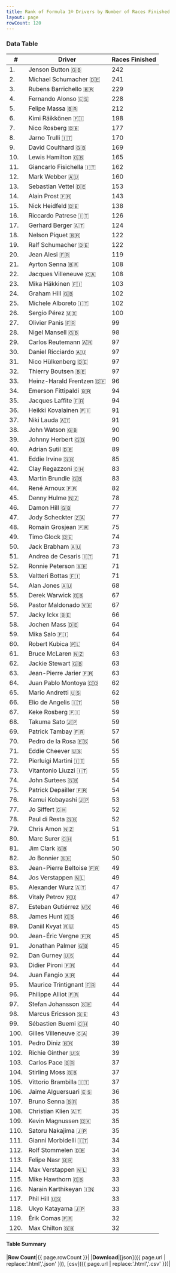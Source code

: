 ```yaml
---
title: Rank of Formula 1® Drivers by Number of Races Finished
layout: page
rowCount: 120
---
```


<canvas id="chart" width="400" height="180"></canvas>
<script>
var data = {
    "datasets": [
        {
            "backgroundColor": "#f3a935",
            "borderColor": "#f68639",
            "borderWidth": 1,
            "data": [
                242.0,
                241.0,
                229.0,
                228.0,
                212.0,
                198.0,
                177.0,
                170.0,
                169.0,
                165.0,
                162.0,
                160.0,
                153.0,
                143.0,
                138.0,
                126.0,
                124.0,
                122.0,
                122.0,
                119.0,
                108.0,
                108.0,
                103.0,
                102.0,
                102.0,
                100.0,
                99.0,
                98.0,
                97.0,
                97.0,
                97.0,
                97.0,
                96.0,
                94.0,
                94.0,
                91.0,
                91.0,
                90.0,
                90.0,
                89.0,
                85.0,
                83.0,
                83.0,
                82.0,
                78.0,
                77.0,
                77.0,
                75.0,
                74.0,
                73.0,
                71.0,
                71.0,
                71.0,
                68.0,
                67.0,
                67.0,
                66.0,
                64.0,
                64.0,
                64.0,
                63.0,
                63.0,
                63.0,
                62.0,
                62.0,
                59.0,
                59.0,
                59.0,
                57.0,
                56.0,
                55.0,
                55.0,
                55.0,
                54.0,
                54.0,
                53.0,
                52.0,
                52.0,
                51.0,
                51.0,
                50.0,
                50.0,
                49.0,
                49.0,
                47.0,
                47.0,
                46.0,
                46.0,
                45.0,
                45.0,
                45.0,
                44.0,
                44.0,
                44.0,
                44.0,
                44.0,
                44.0,
                43.0,
                40.0,
                39.0,
                39.0,
                39.0,
                37.0,
                37.0,
                37.0,
                36.0,
                35.0,
                35.0,
                35.0,
                35.0,
                34.0,
                34.0,
                33.0,
                33.0,
                33.0,
                33.0,
                33.0,
                33.0,
                32.0,
                32.0
            ],
            "label": "Races Finished"
        }
    ],
    "labels": [
        "Jenson Button",
        "Michael Schumacher",
        "Rubens Barrichello",
        "Fernando Alonso",
        "Felipe Massa",
        "Kimi Räikkönen",
        "Nico Rosberg",
        "Jarno Trulli",
        "David Coulthard",
        "Lewis Hamilton",
        "Giancarlo Fisichella",
        "Mark Webber",
        "Sebastian Vettel",
        "Alain Prost",
        "Nick Heidfeld",
        "Riccardo Patrese",
        "Gerhard Berger",
        "Nelson Piquet",
        "Ralf Schumacher",
        "Jean Alesi",
        "Ayrton Senna",
        "Jacques Villeneuve",
        "Mika Häkkinen",
        "Graham Hill",
        "Michele Alboreto",
        "Sergio Pérez",
        "Olivier Panis",
        "Nigel Mansell",
        "Carlos Reutemann",
        "Daniel Ricciardo",
        "Nico Hülkenberg",
        "Thierry Boutsen",
        "Heinz-Harald Frentzen",
        "Emerson Fittipaldi",
        "Jacques Laffite",
        "Heikki Kovalainen",
        "Niki Lauda",
        "John Watson",
        "Johnny Herbert",
        "Adrian Sutil",
        "Eddie Irvine",
        "Clay Regazzoni",
        "Martin Brundle",
        "René Arnoux",
        "Denny Hulme",
        "Damon Hill",
        "Jody Scheckter",
        "Romain Grosjean",
        "Timo Glock",
        "Jack Brabham",
        "Andrea de Cesaris",
        "Ronnie Peterson",
        "Valtteri Bottas",
        "Alan Jones",
        "Derek Warwick",
        "Pastor Maldonado",
        "Jacky Ickx",
        "Jochen Mass",
        "Mika Salo",
        "Robert Kubica",
        "Bruce McLaren",
        "Jackie Stewart",
        "Jean-Pierre Jarier",
        "Juan Pablo Montoya",
        "Mario Andretti",
        "Elio de Angelis",
        "Keke Rosberg",
        "Takuma Sato",
        "Patrick Tambay",
        "Pedro de la Rosa",
        "Eddie Cheever",
        "Pierluigi Martini",
        "Vitantonio Liuzzi",
        "John Surtees",
        "Patrick Depailler",
        "Kamui Kobayashi",
        "Jo Siffert",
        "Paul di Resta",
        "Chris Amon",
        "Marc Surer",
        "Jim Clark",
        "Jo Bonnier",
        "Jean-Pierre Beltoise",
        "Jos Verstappen",
        "Alexander Wurz",
        "Vitaly Petrov",
        "Esteban Gutiérrez",
        "James Hunt",
        "Daniil Kvyat",
        "Jean-Éric Vergne",
        "Jonathan Palmer",
        "Dan Gurney",
        "Didier Pironi",
        "Juan Fangio",
        "Maurice Trintignant",
        "Philippe Alliot",
        "Stefan Johansson",
        "Marcus Ericsson",
        "Sébastien Buemi",
        "Gilles Villeneuve",
        "Pedro Diniz",
        "Richie Ginther",
        "Carlos Pace",
        "Stirling Moss",
        "Vittorio Brambilla",
        "Jaime Alguersuari",
        "Bruno Senna",
        "Christian Klien",
        "Kevin Magnussen",
        "Satoru Nakajima",
        "Gianni Morbidelli",
        "Rolf Stommelen",
        "Felipe Nasr",
        "Max Verstappen",
        "Mike Hawthorn",
        "Narain Karthikeyan",
        "Phil Hill",
        "Ukyo Katayama",
        "Érik Comas",
        "Max Chilton"
    ]
};
var options = {
  legend: {
    display: false
  },
  scales: {
    xAxes: [{
      ticks: {
        beginAtZero: true,
        maxRotation: 180,
        display: window.innerWidth > 800
      }
    }],
    yAxes: [{
      ticks: {
        beginAtZero: true
      }
    }]
  },
  onResize: function(chart, size) {
    chart.options.scales.xAxes[0].ticks.display = size.width > 800;
  }
};
new Chart("chart", {
    data: data,
    type: 'bar',
    options: options
});
</script>



### Data Table

| # | Driver | Races Finished |
|--|--|--|
| 1. | Jenson Button 🇬🇧 | 242 |
| 2. | Michael Schumacher 🇩🇪 | 241 |
| 3. | Rubens Barrichello 🇧🇷 | 229 |
| 4. | Fernando Alonso 🇪🇸 | 228 |
| 5. | Felipe Massa 🇧🇷 | 212 |
| 6. | Kimi Räikkönen 🇫🇮 | 198 |
| 7. | Nico Rosberg 🇩🇪 | 177 |
| 8. | Jarno Trulli 🇮🇹 | 170 |
| 9. | David Coulthard 🇬🇧 | 169 |
| 10. | Lewis Hamilton 🇬🇧 | 165 |
| 11. | Giancarlo Fisichella 🇮🇹 | 162 |
| 12. | Mark Webber 🇦🇺 | 160 |
| 13. | Sebastian Vettel 🇩🇪 | 153 |
| 14. | Alain Prost 🇫🇷 | 143 |
| 15. | Nick Heidfeld 🇩🇪 | 138 |
| 16. | Riccardo Patrese 🇮🇹 | 126 |
| 17. | Gerhard Berger 🇦🇹 | 124 |
| 18. | Nelson Piquet 🇧🇷 | 122 |
| 19. | Ralf Schumacher 🇩🇪 | 122 |
| 20. | Jean Alesi 🇫🇷 | 119 |
| 21. | Ayrton Senna 🇧🇷 | 108 |
| 22. | Jacques Villeneuve 🇨🇦 | 108 |
| 23. | Mika Häkkinen 🇫🇮 | 103 |
| 24. | Graham Hill 🇬🇧 | 102 |
| 25. | Michele Alboreto 🇮🇹 | 102 |
| 26. | Sergio Pérez 🇲🇽 | 100 |
| 27. | Olivier Panis 🇫🇷 | 99 |
| 28. | Nigel Mansell 🇬🇧 | 98 |
| 29. | Carlos Reutemann 🇦🇷 | 97 |
| 30. | Daniel Ricciardo 🇦🇺 | 97 |
| 31. | Nico Hülkenberg 🇩🇪 | 97 |
| 32. | Thierry Boutsen 🇧🇪 | 97 |
| 33. | Heinz-Harald Frentzen 🇩🇪 | 96 |
| 34. | Emerson Fittipaldi 🇧🇷 | 94 |
| 35. | Jacques Laffite 🇫🇷 | 94 |
| 36. | Heikki Kovalainen 🇫🇮 | 91 |
| 37. | Niki Lauda 🇦🇹 | 91 |
| 38. | John Watson 🇬🇧 | 90 |
| 39. | Johnny Herbert 🇬🇧 | 90 |
| 40. | Adrian Sutil 🇩🇪 | 89 |
| 41. | Eddie Irvine 🇬🇧 | 85 |
| 42. | Clay Regazzoni 🇨🇭 | 83 |
| 43. | Martin Brundle 🇬🇧 | 83 |
| 44. | René Arnoux 🇫🇷 | 82 |
| 45. | Denny Hulme 🇳🇿 | 78 |
| 46. | Damon Hill 🇬🇧 | 77 |
| 47. | Jody Scheckter 🇿🇦 | 77 |
| 48. | Romain Grosjean 🇫🇷 | 75 |
| 49. | Timo Glock 🇩🇪 | 74 |
| 50. | Jack Brabham 🇦🇺 | 73 |
| 51. | Andrea de Cesaris 🇮🇹 | 71 |
| 52. | Ronnie Peterson 🇸🇪 | 71 |
| 53. | Valtteri Bottas 🇫🇮 | 71 |
| 54. | Alan Jones 🇦🇺 | 68 |
| 55. | Derek Warwick 🇬🇧 | 67 |
| 56. | Pastor Maldonado 🇻🇪 | 67 |
| 57. | Jacky Ickx 🇧🇪 | 66 |
| 58. | Jochen Mass 🇩🇪 | 64 |
| 59. | Mika Salo 🇫🇮 | 64 |
| 60. | Robert Kubica 🇵🇱 | 64 |
| 61. | Bruce McLaren 🇳🇿 | 63 |
| 62. | Jackie Stewart 🇬🇧 | 63 |
| 63. | Jean-Pierre Jarier 🇫🇷 | 63 |
| 64. | Juan Pablo Montoya 🇨🇴 | 62 |
| 65. | Mario Andretti 🇺🇸 | 62 |
| 66. | Elio de Angelis 🇮🇹 | 59 |
| 67. | Keke Rosberg 🇫🇮 | 59 |
| 68. | Takuma Sato 🇯🇵 | 59 |
| 69. | Patrick Tambay 🇫🇷 | 57 |
| 70. | Pedro de la Rosa 🇪🇸 | 56 |
| 71. | Eddie Cheever 🇺🇸 | 55 |
| 72. | Pierluigi Martini 🇮🇹 | 55 |
| 73. | Vitantonio Liuzzi 🇮🇹 | 55 |
| 74. | John Surtees 🇬🇧 | 54 |
| 75. | Patrick Depailler 🇫🇷 | 54 |
| 76. | Kamui Kobayashi 🇯🇵 | 53 |
| 77. | Jo Siffert 🇨🇭 | 52 |
| 78. | Paul di Resta 🇬🇧 | 52 |
| 79. | Chris Amon 🇳🇿 | 51 |
| 80. | Marc Surer 🇨🇭 | 51 |
| 81. | Jim Clark 🇬🇧 | 50 |
| 82. | Jo Bonnier 🇸🇪 | 50 |
| 83. | Jean-Pierre Beltoise 🇫🇷 | 49 |
| 84. | Jos Verstappen 🇳🇱 | 49 |
| 85. | Alexander Wurz 🇦🇹 | 47 |
| 86. | Vitaly Petrov 🇷🇺 | 47 |
| 87. | Esteban Gutiérrez 🇲🇽 | 46 |
| 88. | James Hunt 🇬🇧 | 46 |
| 89. | Daniil Kvyat 🇷🇺 | 45 |
| 90. | Jean-Éric Vergne 🇫🇷 | 45 |
| 91. | Jonathan Palmer 🇬🇧 | 45 |
| 92. | Dan Gurney 🇺🇸 | 44 |
| 93. | Didier Pironi 🇫🇷 | 44 |
| 94. | Juan Fangio 🇦🇷 | 44 |
| 95. | Maurice Trintignant 🇫🇷 | 44 |
| 96. | Philippe Alliot 🇫🇷 | 44 |
| 97. | Stefan Johansson 🇸🇪 | 44 |
| 98. | Marcus Ericsson 🇸🇪 | 43 |
| 99. | Sébastien Buemi 🇨🇭 | 40 |
| 100. | Gilles Villeneuve 🇨🇦 | 39 |
| 101. | Pedro Diniz 🇧🇷 | 39 |
| 102. | Richie Ginther 🇺🇸 | 39 |
| 103. | Carlos Pace 🇧🇷 | 37 |
| 104. | Stirling Moss 🇬🇧 | 37 |
| 105. | Vittorio Brambilla 🇮🇹 | 37 |
| 106. | Jaime Alguersuari 🇪🇸 | 36 |
| 107. | Bruno Senna 🇧🇷 | 35 |
| 108. | Christian Klien 🇦🇹 | 35 |
| 109. | Kevin Magnussen 🇩🇰 | 35 |
| 110. | Satoru Nakajima 🇯🇵 | 35 |
| 111. | Gianni Morbidelli 🇮🇹 | 34 |
| 112. | Rolf Stommelen 🇩🇪 | 34 |
| 113. | Felipe Nasr 🇧🇷 | 33 |
| 114. | Max Verstappen 🇳🇱 | 33 |
| 115. | Mike Hawthorn 🇬🇧 | 33 |
| 116. | Narain Karthikeyan 🇮🇳 | 33 |
| 117. | Phil Hill 🇺🇸 | 33 |
| 118. | Ukyo Katayama 🇯🇵 | 33 |
| 119. | Érik Comas 🇫🇷 | 32 |
| 120. | Max Chilton 🇬🇧 | 32 |

#### Table Summary

|**Row Count**|{{ page.rowCount }}|
|**Download**|[json]({{ page.url | replace:'.html','.json' }}), [csv]({{ page.url | replace:'.html','.csv' }})|
